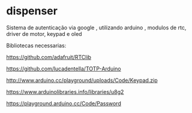 # dispenser
Sistema de autenticação via google  , utilizando arduino , modulos de rtc, driver de motor, keypad e oled

Bibliotecas necessarias:

https://github.com/adafruit/RTClib

https://github.com/lucadentella/TOTP-Arduino

http://www.arduino.cc/playground/uploads/Code/Keypad.zip

https://www.arduinolibraries.info/libraries/u8g2

https://playground.arduino.cc/Code/Password

